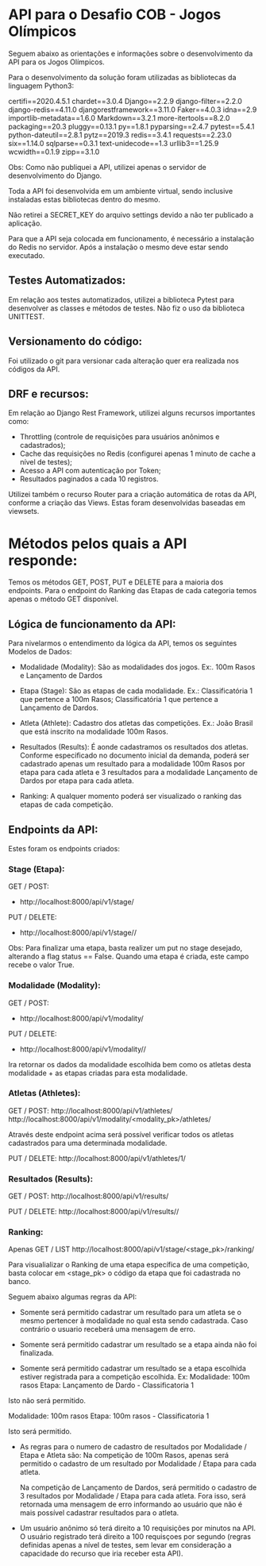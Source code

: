 # API para o Desafio COB - Jogos Olímpicos

Seguem abaixo as orientações e informações sobre o desenvolvimento da API para os Jogos Olímpicos.

Para o desenvolvimento da solução foram utilizadas as bibliotecas da linguagem Python3:

certifi==2020.4.5.1
chardet==3.0.4
Django==2.2.9
django-filter==2.2.0
django-redis==4.11.0
djangorestframework==3.11.0
Faker==4.0.3
idna==2.9
importlib-metadata==1.6.0
Markdown==3.2.1
more-itertools==8.2.0
packaging==20.3
pluggy==0.13.1
py==1.8.1
pyparsing==2.4.7
pytest==5.4.1
python-dateutil==2.8.1
pytz==2019.3
redis==3.4.1
requests==2.23.0
six==1.14.0
sqlparse==0.3.1
text-unidecode==1.3
urllib3==1.25.9
wcwidth==0.1.9
zipp==3.1.0

Obs: Como não publiquei a API, utilizei apenas o servidor de desenvolvimento do Django.

Toda a API foi desenvolvida em um ambiente virtual, sendo inclusive instaladas estas bibliotecas dentro do mesmo.

Não retirei a SECRET_KEY do arquivo settings devido a não ter publicado a aplicação.

Para que a API seja colocada em funcionamento, é necessário a instalação do Redis no servidor. Após a instalação o mesmo deve estar sendo executado.


## Testes Automatizados:

Em relação aos testes automatizados, utilizei a biblioteca Pytest para desenvolver as classes e métodos de testes. Não fiz o uso da biblioteca UNITTEST.


## Versionamento do código:

Foi utilizado o git para versionar cada alteração quer era realizada nos códigos da API.


## DRF e recursos:

Em relação ao Django Rest Framework, utilizei alguns recursos importantes como:

- Throttling (controle de requisições para usuários anônimos e cadastrados);
- Cache das requisições no Redis (configurei apenas 1 minuto de cache a nível de testes);
- Acesso a API com autenticação por Token;
- Resultados paginados a cada 10 registros.

Utilizei também o recurso Router para a criação automática de rotas da API, conforme a criação das Views. Estas foram desenvolvidas baseadas em viewsets.


# Métodos pelos quais a API responde:

Temos os métodos GET, POST, PUT e DELETE para a maioria dos endpoints. Para o endpoint do Ranking das Etapas de cada categoria temos apenas o método GET disponível.


## Lógica de funcionamento da API:

Para nivelarmos o entendimento da lógica da API, temos os seguintes Modelos de Dados:

- Modalidade (Modality): São as modalidades dos jogos.
Ex:. 100m Rasos e Lançamento de Dardos

- Etapa (Stage): São as etapas de cada modalidade.
Ex.: Classificatória 1 que pertence a 100m Rasos;
     Classificatória 1 que pertence a Lançamento de Dardos.
     
- Atleta (Athlete): Cadastro dos atletas das competições.
Ex.: João Brasil que está inscrito na modalidade 100m Rasos.

- Resultados (Results): É aonde cadastramos os resultados dos atletas. Conforme especificado no documento inicial da demanda,  poderá ser cadastrado apenas um resultado para a modalidade 100m Rasos por etapa para cada atleta e 3 resultados para a modalidade Lançamento de Dardos por etapa para cada atleta.

- Ranking: A qualquer momento poderá ser visualizado o ranking das etapas de cada competição.


## Endpoints da API:

Estes foram os endpoints criados:

### Stage (Etapa):

GET / POST:
- http://localhost:8000/api/v1/stage/

PUT / DELETE:
- http://localhost:8000/api/v1/stage/<pk>/

Obs: Para finalizar uma etapa, basta realizer um put no stage desejado, alterando a flag status == False. Quando uma etapa é criada, este campo recebe o valor True.


### Modalidade (Modality):

GET / POST:
- http://localhost:8000/api/v1/modality/

PUT / DELETE:
- http://localhost:8000/api/v1/modality/<pk>/

Ira retornar os dados da modalidade escolhida bem como os atletas desta modalidade + as etapas criadas para esta modalidade.


### Atletas (Athletes):

GET / POST:
http://localhost:8000/api/v1/athletes/
http://localhost:8000/api/v1/modality/<modality_pk>/athletes/

Através deste endpoint acima será possível verificar todos os atletas cadastrados para uma determinada modalidade.

PUT / DELETE:
http://localhost:8000/api/v1/athletes/1/


### Resultados (Results):

GET / POST:
http://localhost:8000/api/v1/results/

PUT / DELETE:
http://localhost:8000/api/v1/results/<pk>/


### Ranking:

Apenas GET / LIST
http://localhost:8000/api/v1/stage/<stage_pk>/ranking/

Para visualializar o Ranking de uma etapa específica de uma competição, basta colocar em <stage_pk> o código da etapa que foi cadastrada no banco.


Seguem abaixo algumas regras da API:

- Somente será permitido cadastrar um resultado para um atleta se o mesmo pertencer à modalidade no qual 
esta sendo cadastrada. Caso contrário o usuario receberá uma mensagem de erro.

- Somente será permitido cadastrar um resultado se a etapa ainda não foi finalizada.

- Somente será permitido cadastrar um resultado se a etapa escolhida estiver registrada para a competição escolhida.
Ex:
Modalidade: 100m rasos
Etapa: Lançamento de Dardo - Classificatoria 1

Isto não será permitido.

Modalidade: 100m rasos
Etapa: 100m rasos - Classificatoria 1

Isto será permitido.

- As regras para o numero de cadastro de resultados por Modalidade / Etapa e Atleta são:
    Na competição de 100m Rasos, apenas será permitido o cadastro de um resultado por Modalidade / Etapa para cada atleta.

    Na competição de Lançamento de Dardos, será permitido o cadastro de 3 resultados por Modalidade / Etapa para cada atleta. Fora isso, será retornada uma mensagem de erro informando ao usuário que não é mais possível cadastrar resultados para o atleta.

- Um usuário anônimo só terá direito a 10 requisições por minutos na API. O usuário registrado terá direito a 100 requisçoes por segundo (regras definidas apenas a nível de testes, sem levar em consideração a capacidade do recurso que iria receber esta API).

